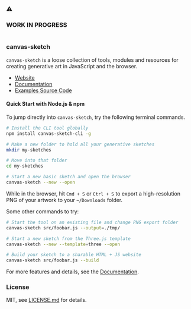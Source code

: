 #

### :warning:
### WORK IN PROGRESS

#

### canvas-sketch

`canvas-sketch` is a loose collection of tools, modules and resources for creating generative art in JavaScript and the browser.

- [Website](https://competent-beaver-2ad4cc.netlify.com/)
- [Documentation](./docs/README.md)
- [Examples Source Code](./examples/)

#### Quick Start with Node.js & npm

To jump directly into `canvas-sketch`, try the following terminal commands.

```sh
# Install the CLI tool globally
npm install canvas-sketch-cli -g

# Make a new folder to hold all your generative sketches
mkdir my-sketches

# Move into that folder
cd my-sketches

# Start a new basic sketch and open the browser
canvas-sketch --new --open
```

While in the browser, hit `Cmd + S` or `Ctrl + S` to export a high-resolution PNG of your artwork to your `~/Downloads` folder.

Some other commands to try:

```sh
# Start the tool on an existing file and change PNG export folder
canvas-sketch src/foobar.js --output=./tmp/

# Start a new sketch from the Three.js template
canvas-sketch --new --template=three --open

# Build your sketch to a sharable HTML + JS website
canvas-sketch src/foobar.js --build
```

For more features and details, see the [Documentation](./docs/README.md).

### License

MIT, see [LICENSE.md](http://github.com/mattdesl/canvas-sketch/blob/master/LICENSE.md) for details.
